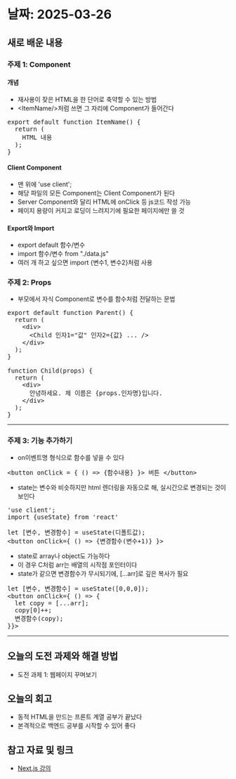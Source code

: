 # 날짜: 2025-03-26

## 새로 배운 내용
### 주제 1: Component
#### 개념
- 재사용이 잦은 HTML을 한 단어로 축약할 수 있는 방법
- &lt;ItemName/&gt;처럼 쓰면 그 자리에 Component가 들어간다

<pre>
export default function ItemName() {
  return (
    HTML 내용
  );
}
</pre>

#### Client Component
- 맨 위에 'use client';
- 해당 파일의 모든 Component는 Client Component가 된다
- Server Component와 달리 HTML에 onClick 등 js코드 작성 가능
- 페이지 용량이 커지고 로딩이 느려지기에 필요한 페이지에만 쓸 것

#### Export와 Import
- export default 함수/변수
- import 함수/변수 from "./data.js"
- 여러 개 하고 싶으면 import {변수1, 변수2}처럼 사용

### 주제 2: Props
- 부모에서 자식 Component로 변수를 함수처럼 전달하는 문법

<pre>
export default function Parent() {
  return (
    &lt;div&gt;
      &lt;Child 인자1="값" 인자2={값} ... /&gt;
    &lt;/div&gt;
  );
}

function Child(props) {
  return (
    &lt;div&gt;
      안녕하세요. 제 이름은 {props.인자명}입니다.
    &lt;/div&gt;
  );
}
</pre>

---

### 주제 3: 기능 추가하기
- on이벤트명 형식으로 함수를 넣을 수 있다
<pre>
&lt;button onClick = { () => {함수내용} }&gt; 버튼 &lt;/button&gt;
</pre>

- state는 변수와 비슷하지만 html 렌더링을 자동으로 해, 실시간으로 변경되는 것이 보인다
<pre>
'use client';
import {useState} from 'react'

let [변수, 변경함수] = useState(디폴트값);
&lt;button onClick={ () => {변경함수(변수+1)} }&gt;
</pre>

- state로 array나 object도 가능하다
- 이 경우 C처럼 arr는 배열의 시작점 포인터이다
- state가 같으면 변경함수가 무시되기에, \[...arr\]로 깊은 복사가 필요

<pre>
let [변수, 변경함수] = useState([0,0,0]);
&lt;button onClick={ () => {
  let copy = [...arr];
  copy[0]++;
  변경함수(copy);
}}&gt;
</pre>
---

## 오늘의 도전 과제와 해결 방법
- 도전 과제 1: 웹페이지 꾸며보기

## 오늘의 회고
- 동적 HTML을 만드는 프론트 계열 공부가 끝났다
- 본격적으로 백엔드 공부를 시작할 수 있어 좋다
  
## 참고 자료 및 링크
- [Next.js 강의](https://codingapple.com/course/next-js/)
